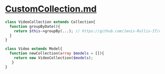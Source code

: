 # [CustomCollection.md](https://laracasts.com/series/laravel-explained/episodes/6)

```php
class VideoCollection extends Collection{
  function groupByDate(){
    return $this->groupBy(...); // https://github.com/Janis-Rullis-IT/dev/blob/898d73c30021d1f7fcfc6d7ec74d3bcff89463e2/Coding/php/laravel/Groups-with-Group-by.md
  }
}

class Video extends Model{
  function newCollection(array $models = []){
    return new VideoCollection($models);
   }
}
```
